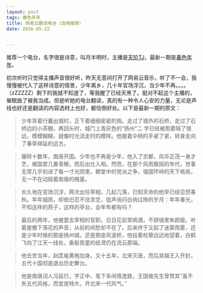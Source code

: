 ```yaml
---
layout: post
tags: 春色年年
title: 网易云翻读电台（自用推荐）
date: 2016-05-22


---
```


   推荐一个电台，名字很是诗意，叫月半明时，<!-- more -->主播是[天阶TJ](http://music.163.com/#/user/home?id=123206834)，最新一期是[春色年年](http://music.163.com/#/program?id=787443760)。
   
   初次听时只觉得主播声音很好听，昨天无意间打开了网易云音乐，听了不一会，我慢慢被代入了这样诗意的情景，少年离乡，几十年官场浮沉，当少年不再。。。。（zZZZZZ）剩下的我就不知道了，等我醒了已经天黑了。挺对不起这个主播的，催眠曲了被我当成。但是听她的电台翻读，真的有一种令人心安的力量，无论是声线也好还是翻读的内容选材上也好，都恰倒好处。以下是最新一期的原文：

>    少年背着行囊出城时，正下着细细密密的雨。走过了城外的石桥，走过了石桥边的小茶棚，再回头时，城门上青灰色的“扬州”二 字已经被雨雾隔了很远，模模糊糊，就像时光流走时的模样。他握着伞柄的手紧了紧，转身走向了春草绵延的远方。
    
 >   辗转十数年，南唐开国。少年也不再是少年，他入了京都，风华正茂一身才艺，被国君几番青眼，而后出仕入相。然而，在那个风雨飘摇的年代，世事无常几乎刻进了每一寸光阴里。朝堂中的党派之争，强国环峙的天下格局，无一不在动摇着南唐的根基。
 
>长久地在官场沉浮，两次出任宰相，几起几落，已知天命的他早已经见惯春秋。年年烟雨，却依旧忍不住贪恋，低声询问白驹过隙的岁月：年年春光，不知这样的燕子，这样的亭台，会年年都有吗？

>最后的两年，他被罢去宰相的官职。日日花前常病酒，不辞镜里朱颜瘦。听着屋檐下落花的声音，从前的闲愁却不在了。后来终于又起了迷蒙雨雾，还是少年时候的那座扬州城，还是那座风波桥，他拄着杖藜远远地望着，白鹤飞向了江天一线处，垂髫孩童的纸鸢仍在流云那端。

>他去世当年，赵匡胤黄袍加身。又十五年，北宋灭唐，而后吴越王入开封，五代十国彻底退出历史舞台。

>他是南唐词人冯延巳，字正中，笔下多闲情逸致，王国维先生曾赞其“虽不失五代风格，而堂庑特大，开北宋一代风气。”
